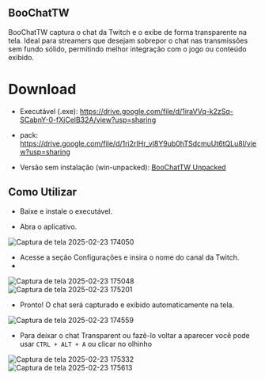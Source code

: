 ## BooChatTW

BooChatTW captura o chat da Twitch e o exibe de forma transparente na tela. Ideal para streamers que desejam sobrepor o chat nas transmissões sem fundo sólido, permitindo melhor integração com o jogo ou conteúdo exibido.

# Download

- Executável (.exe): https://drive.google.com/file/d/1iraVVq-k2zSq-SCabnY-0-fXjCelB32A/view?usp=sharing
- pack: https://drive.google.com/file/d/1ri2rIHr_vl8Y9ub0hTSdcmuUt6tQLu8l/view?usp=sharing

- Versão sem instalação (win-unpacked): [BooChatTW Unpacked](https://www.mediafire.com/folder/ncs3feywy4koo/BooChatTW-unpacked)

## Como Utilizar

- Baixe e instale o executável.

- Abra o aplicativo.

![Captura de tela 2025-02-23 174050](https://github.com/user-attachments/assets/08250672-e3e7-49ec-992e-ede25672a2c7)

- Acesse a seção Configurações e insira o nome do canal da Twitch.
- 
![Captura de tela 2025-02-23 175048](https://github.com/user-attachments/assets/3c3451db-2e96-4e65-962e-ced092919e9f)
![Captura de tela 2025-02-23 175201](https://github.com/user-attachments/assets/2b27ce31-f3f7-445b-8e53-ffd2ad07088d)

- Pronto! O chat será capturado e exibido automaticamente na tela.

![Captura de tela 2025-02-23 174559](https://github.com/user-attachments/assets/489043e2-0376-4d09-87cc-576b873ad007)

- Para deixar o chat Transparent ou fazê-lo voltar a aparecer você pode usar ```CTRL + ALT + A``` ou clicar no olhinho

![Captura de tela 2025-02-23 175332](https://github.com/user-attachments/assets/ee677aef-14ca-4065-b157-8a1e80ea1aa6)
![Captura de tela 2025-02-23 175613](https://github.com/user-attachments/assets/d7ca397e-96b5-4d5c-98ee-4ff8a1b53749)
